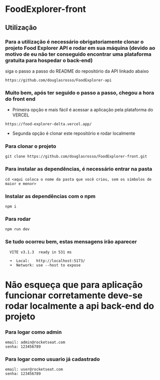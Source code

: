 # FoodExplorer-front

## Utilização

### Para a utilização é necessário obrigatoriamente clonar o projeto Food Explorer API e rodar em sua máquina (devido ao motivo de eu não ter conseguido encontrar uma plataforma gratuita para hospedar o back-end)

siga o passo a passo do README do repositório da API linkado abaixo

```
https://github.com/douglasrosso/FoodExplorer-api
```

### Muito bem, após ter seguido o passo a passo, chegou a hora do front end
* Primeira opção e mais fácil é acessar a aplicação pela plataforma do VERCEL

```
https://food-explorer-delta.vercel.app/
```

* Segunda opção é clonar este repositório e rodar localmente

### Para clonar o projeto

```
git clone https://github.com/douglasrosso/FoodExplorer-front.git
```

### Para instalar as dependências, é necessário entrar na pasta

```
cd <aqui coloca o nome da pasta que você criou, sem os símbolos de maior e menor>
```

### Instalar as dependências com o npm

```
npm i
```

### Para rodar

```
npm run dev
```

### Se tudo ocorreu bem, estas mensagens irão aparecer

```
  VITE v3.1.3  ready in 531 ms

  ➜  Local:   http://localhost:5173/
  ➜  Network: use --host to expose
```

# Não esqueça que para aplicação funcionar corretamente deve-se rodar localmente a api back-end do projeto

### Para logar como admin

``` 
email: admin@rocketseat.com
senha: 123456789
```

### Para logar como usuario já cadastrado

``` 
email: user@rocketseat.com
senha: 123456789
```

